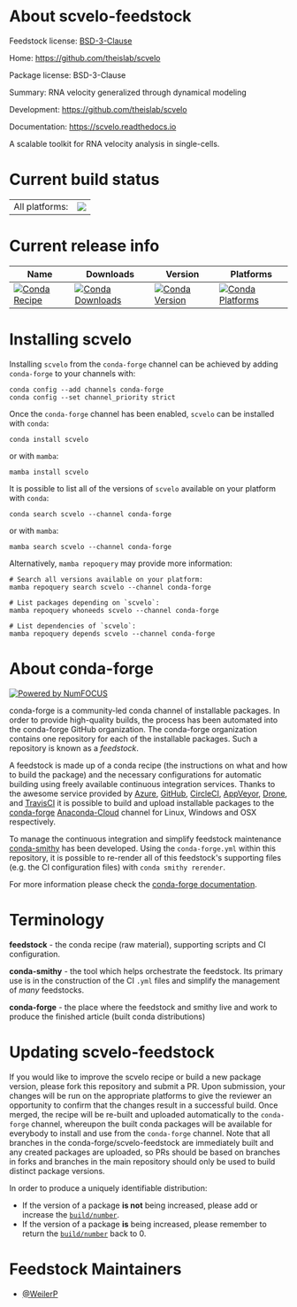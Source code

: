 About scvelo-feedstock
======================

Feedstock license: [BSD-3-Clause](https://github.com/conda-forge/scvelo-feedstock/blob/main/LICENSE.txt)

Home: https://github.com/theislab/scvelo

Package license: BSD-3-Clause

Summary: RNA velocity generalized through dynamical modeling

Development: https://github.com/theislab/scvelo

Documentation: https://scvelo.readthedocs.io

A scalable toolkit for RNA velocity analysis in single-cells.


Current build status
====================


<table><tr><td>All platforms:</td>
    <td>
      <a href="https://dev.azure.com/conda-forge/feedstock-builds/_build/latest?definitionId=19655&branchName=main">
        <img src="https://dev.azure.com/conda-forge/feedstock-builds/_apis/build/status/scvelo-feedstock?branchName=main">
      </a>
    </td>
  </tr>
</table>

Current release info
====================

| Name | Downloads | Version | Platforms |
| --- | --- | --- | --- |
| [![Conda Recipe](https://img.shields.io/badge/recipe-scvelo-green.svg)](https://anaconda.org/conda-forge/scvelo) | [![Conda Downloads](https://img.shields.io/conda/dn/conda-forge/scvelo.svg)](https://anaconda.org/conda-forge/scvelo) | [![Conda Version](https://img.shields.io/conda/vn/conda-forge/scvelo.svg)](https://anaconda.org/conda-forge/scvelo) | [![Conda Platforms](https://img.shields.io/conda/pn/conda-forge/scvelo.svg)](https://anaconda.org/conda-forge/scvelo) |

Installing scvelo
=================

Installing `scvelo` from the `conda-forge` channel can be achieved by adding `conda-forge` to your channels with:

```
conda config --add channels conda-forge
conda config --set channel_priority strict
```

Once the `conda-forge` channel has been enabled, `scvelo` can be installed with `conda`:

```
conda install scvelo
```

or with `mamba`:

```
mamba install scvelo
```

It is possible to list all of the versions of `scvelo` available on your platform with `conda`:

```
conda search scvelo --channel conda-forge
```

or with `mamba`:

```
mamba search scvelo --channel conda-forge
```

Alternatively, `mamba repoquery` may provide more information:

```
# Search all versions available on your platform:
mamba repoquery search scvelo --channel conda-forge

# List packages depending on `scvelo`:
mamba repoquery whoneeds scvelo --channel conda-forge

# List dependencies of `scvelo`:
mamba repoquery depends scvelo --channel conda-forge
```


About conda-forge
=================

[![Powered by
NumFOCUS](https://img.shields.io/badge/powered%20by-NumFOCUS-orange.svg?style=flat&colorA=E1523D&colorB=007D8A)](https://numfocus.org)

conda-forge is a community-led conda channel of installable packages.
In order to provide high-quality builds, the process has been automated into the
conda-forge GitHub organization. The conda-forge organization contains one repository
for each of the installable packages. Such a repository is known as a *feedstock*.

A feedstock is made up of a conda recipe (the instructions on what and how to build
the package) and the necessary configurations for automatic building using freely
available continuous integration services. Thanks to the awesome service provided by
[Azure](https://azure.microsoft.com/en-us/services/devops/), [GitHub](https://github.com/),
[CircleCI](https://circleci.com/), [AppVeyor](https://www.appveyor.com/),
[Drone](https://cloud.drone.io/welcome), and [TravisCI](https://travis-ci.com/)
it is possible to build and upload installable packages to the
[conda-forge](https://anaconda.org/conda-forge) [Anaconda-Cloud](https://anaconda.org/)
channel for Linux, Windows and OSX respectively.

To manage the continuous integration and simplify feedstock maintenance
[conda-smithy](https://github.com/conda-forge/conda-smithy) has been developed.
Using the ``conda-forge.yml`` within this repository, it is possible to re-render all of
this feedstock's supporting files (e.g. the CI configuration files) with ``conda smithy rerender``.

For more information please check the [conda-forge documentation](https://conda-forge.org/docs/).

Terminology
===========

**feedstock** - the conda recipe (raw material), supporting scripts and CI configuration.

**conda-smithy** - the tool which helps orchestrate the feedstock.
                   Its primary use is in the construction of the CI ``.yml`` files
                   and simplify the management of *many* feedstocks.

**conda-forge** - the place where the feedstock and smithy live and work to
                  produce the finished article (built conda distributions)


Updating scvelo-feedstock
=========================

If you would like to improve the scvelo recipe or build a new
package version, please fork this repository and submit a PR. Upon submission,
your changes will be run on the appropriate platforms to give the reviewer an
opportunity to confirm that the changes result in a successful build. Once
merged, the recipe will be re-built and uploaded automatically to the
`conda-forge` channel, whereupon the built conda packages will be available for
everybody to install and use from the `conda-forge` channel.
Note that all branches in the conda-forge/scvelo-feedstock are
immediately built and any created packages are uploaded, so PRs should be based
on branches in forks and branches in the main repository should only be used to
build distinct package versions.

In order to produce a uniquely identifiable distribution:
 * If the version of a package **is not** being increased, please add or increase
   the [``build/number``](https://docs.conda.io/projects/conda-build/en/latest/resources/define-metadata.html#build-number-and-string).
 * If the version of a package **is** being increased, please remember to return
   the [``build/number``](https://docs.conda.io/projects/conda-build/en/latest/resources/define-metadata.html#build-number-and-string)
   back to 0.

Feedstock Maintainers
=====================

* [@WeilerP](https://github.com/WeilerP/)

